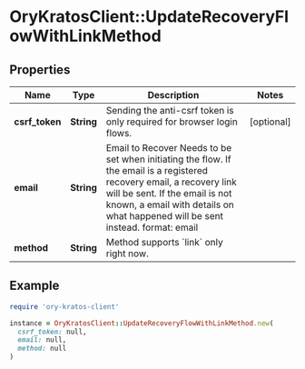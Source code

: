 # OryKratosClient::UpdateRecoveryFlowWithLinkMethod

## Properties

| Name | Type | Description | Notes |
| ---- | ---- | ----------- | ----- |
| **csrf_token** | **String** | Sending the anti-csrf token is only required for browser login flows. | [optional] |
| **email** | **String** | Email to Recover  Needs to be set when initiating the flow. If the email is a registered recovery email, a recovery link will be sent. If the email is not known, a email with details on what happened will be sent instead.  format: email |  |
| **method** | **String** | Method supports &#x60;link&#x60; only right now. |  |

## Example

```ruby
require 'ory-kratos-client'

instance = OryKratosClient::UpdateRecoveryFlowWithLinkMethod.new(
  csrf_token: null,
  email: null,
  method: null
)
```

